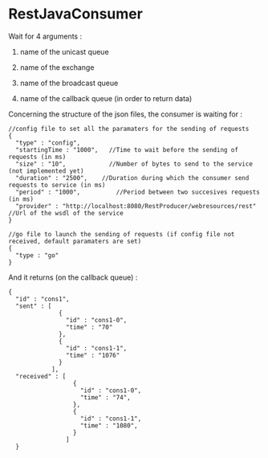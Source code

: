 # RestJavaConsumer


Wait for 4 arguments :

1. name of the unicast queue

2. name of the exchange

3. name of the broadcast queue

4. name of the callback queue (in order to return data)


Concerning the structure of the json files, the consumer is waiting for :

```
//config file to set all the paramaters for the sending of requests
{
  "type" : "config",
  "startingTime : "1000",   //Time to wait before the sending of requests (in ms)
  "size" : "10",            //Number of bytes to send to the service (not implemented yet)
  "duration" : "2500",    //Duration during which the consumer send requests to service (in ms)
  "period" : "1000",          //Period between two succesives requests (in ms)
  "provider" : "http://localhost:8080/RestProducer/webresources/rest" //Url of the wsdl of the service
}

//go file to launch the sending of requests (if config file not received, default paramaters are set)
{
  "type : "go"
}
```

And it returns (on the callback queue) :

```
{
  "id" : "cons1",
  "sent" : [
              {
                "id" : "cons1-0",
                "time" : "70"
              },
              {
                "id" : "cons1-1",
                "time" : "1076"
              }
            ],
  "received" : [
                  {
                    "id" : "cons1-0",
                    "time" : "74",
                  },
                  {
                    "id" : "cons1-1",
                    "time" : "1080",
                  }
                ]
  }
                  
                  
              
                

